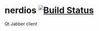 # nerdios [![Build Status](https://travis-ci.org/nerdpol/nerdios.svg)](https://travis-ci.org/nerdpol/nerdios)
Qt Jabber client
